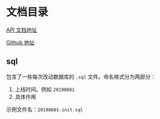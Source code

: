 # 文档目录

[API 文档地址](https://doc.ningtaostudy.cn)

[Github 地址](https://github.com/LitileXueZha/blog-doc)

## sql

包含了一些每次改动数据库的 `.sql` 文件。命名格式分为两部分：

1. 上线时间。例如 `20190601`
2. 具体作用

示例文件名：`20190601-init.sql`
